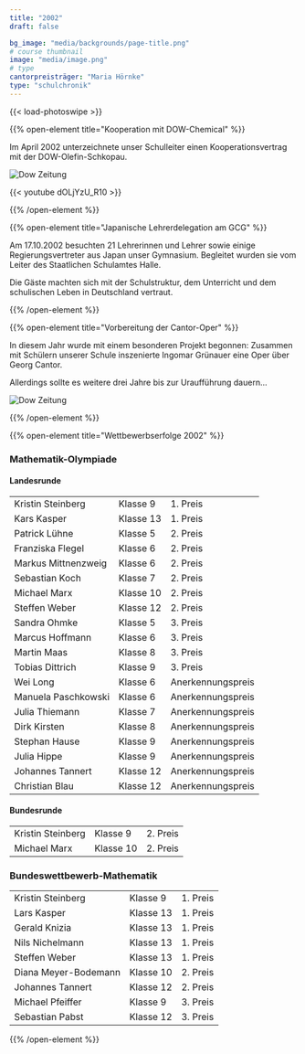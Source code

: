 ```yaml
---
title: "2002"
draft: false

bg_image: "media/backgrounds/page-title.png"
# course thumbnail
image: "media/image.png"
# type
cantorpreisträger: "Maria Hörnke"
type: "schulchronik"
---
```


{{< load-photoswipe >}}

{{% open-element title="Kooperation mit DOW-Chemical" %}}

Im April 2002 unterzeichnete unser Schulleiter einen Kooperationsvertrag mit der DOW-Olefin-Schkopau.

![Dow Zeitung](/media/schulchronik/2002/dow_artikel.png)

{{< youtube dOLjYzU_R10 >}}

{{% /open-element %}}

{{% open-element title="Japanische Lehrerdelegation am GCG" %}}

Am 17.10.2002 besuchten 21 Lehrerinnen und Lehrer sowie einige Regierungsvertreter aus Japan unser Gymnasium. Begleitet wurden sie vom Leiter des Staatlichen Schulamtes Halle.

Die Gäste machten sich mit der Schulstruktur, dem Unterricht und dem schulischen Leben in Deutschland vertraut.

{{% /open-element %}}

{{% open-element title="Vorbereitung der Cantor-Oper" %}}

In diesem Jahr wurde mit einem besonderen Projekt begonnen: Zusammen mit Schülern unserer Schule inszenierte Ingomar Grünauer eine Oper über Georg Cantor.

Allerdings sollte es weitere drei Jahre bis zur Uraufführung dauern...

![Dow Zeitung](/media/schulchronik/2002/cantor-oper2002.png)

{{% /open-element %}}

{{% open-element title="Wettbewerbserfolge 2002" %}}

### Mathematik-Olympiade

#### Landesrunde

||||
|-|-|-|
|Kristin Steinberg|Klasse 9|1. Preis|
|Kars Kasper|Klasse 13|1. Preis|
|Patrick Lühne|Klasse 5|2. Preis|
|Franziska Flegel|Klasse 6|2. Preis|
|Markus Mittnenzweig|Klasse 6|2. Preis|
|Sebastian Koch|Klasse 7|2. Preis|
|Michael Marx|Klasse 10|2. Preis|
|Steffen Weber|Klasse 12|2. Preis|
|Sandra Ohmke|Klasse 5|3. Preis|
|Marcus Hoffmann|Klasse 6|3. Preis|
|Martin Maas|Klasse 8|3. Preis|
|Tobias Dittrich|Klasse 9|3. Preis|
|Wei Long|Klasse 6|Anerkennungspreis|
|Manuela Paschkowski|Klasse 6|Anerkennungspreis|
|Julia Thiemann|Klasse 7|Anerkennungspreis|
|Dirk Kirsten|Klasse 8|Anerkennungspreis|
|Stephan Hause|Klasse 9|Anerkennungspreis|
|Julia Hippe|Klasse 9|Anerkennungspreis|
|Johannes Tannert|Klasse 12|Anerkennungspreis|
|Christian Blau|Klasse 12|Anerkennungspreis|

#### Bundesrunde

||||
|-|-|-|
|Kristin Steinberg|Klasse 9|2. Preis|
|Michael Marx|Klasse 10|2. Preis|

### Bundeswettbewerb-Mathematik

||||
|-|-|-|
|Kristin Steinberg|Klasse 9|1. Preis|
|Lars Kasper|Klasse 13|1. Preis|
|Gerald Knizia|Klasse 13|1. Preis|
|Nils Nichelmann|Klasse 13|1. Preis|
|Steffen Weber|Klasse 13|1. Preis|
|Diana Meyer-Bodemann|Klasse 10|2. Preis|
|Johannes Tannert|Klasse 12|2. Preis|
|Michael Pfeiffer|Klasse 9|3. Preis|
|Sebastian Pabst|Klasse 12|3. Preis|

{{% /open-element %}}
